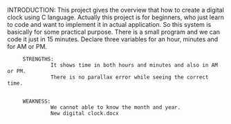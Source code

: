 INTRODUCTION: This project gives the overview that how to create a digital clock using C language. Actually this project is for beginners, who just learn to code and want to implement it in actual application. So this system is basically for some practical purpose. There is a small program and we can code it just in 15 minutes. Declare three variables for an hour, minutes and for AM or PM.

         STRENGTHS:
                  It shows time in both hours and minutes and also in AM or PM.
                  There is no parallax error while seeing the correct time.
                  
                  
         WEAKNESS:
                  We cannot able to know the month and year.
                  New digital clock.docx
                                         
                  
